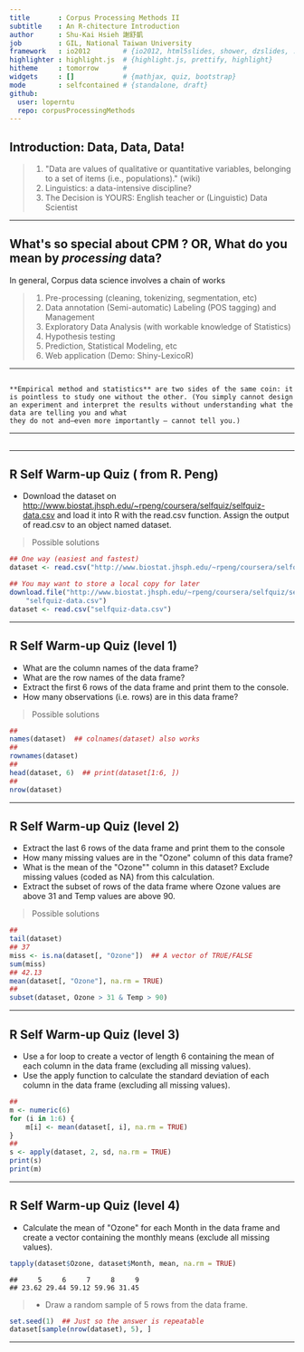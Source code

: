 ```yaml
---
title       : Corpus Processing Methods II
subtitle    : An R-chitecture Introduction
author      : Shu-Kai Hsieh 謝舒凱
job         : GIL, National Taiwan University
framework   : io2012        # {io2012, html5slides, shower, dzslides, ...}
highlighter : highlight.js  # {highlight.js, prettify, highlight}
hitheme     : tomorrow      # 
widgets     : []            # {mathjax, quiz, bootstrap}
mode        : selfcontained # {standalone, draft}
github:
  user: loperntu
  repo: corpusProcessingMethods
---
```


## Introduction: Data, Data, Data!

> 1. "Data are values of qualitative or quantitative variables, belonging to a set of items (i.e., populations)." (wiki)
> 2. Linguistics: a data-intensive discipline? 
> 3. The Decision is YOURS: English teacher or (Linguistic) Data Scientist

--- 

## What's so special about CPM ? OR, What do you mean by *processing* data? 

In general, Corpus data science involves a chain of works

> 1. Pre-processing (cleaning, tokenizing, segmentation, etc)
> 2. Data annotation (Semi-automatic) Labeling (POS tagging) and Management
> 3. Exploratory Data Analysis (with workable knowledge of Statistics)
> 4. Hypothesis testing
> 5. Prediction, Statistical Modeling, etc
> 6. Web application (Demo: Shiny-LexicoR) 

---

##

```
**Empirical method and statistics** are two sides of the same coin: it is pointless to study one without the other. (You simply cannot design an experiment and interpret the results without understanding what the data are telling you and what
they do not and–even more importantly – cannot tell you.)
```
---

## 






---
## R Self Warm-up Quiz ( from R. Peng)

- Download the dataset on http://www.biostat.jhsph.edu/~rpeng/coursera/selfquiz/selfquiz-data.csv and load it into R with the read.csv function. Assign the output of read.csv to an object named dataset. 

> Possible solutions 




```r
## One way (easiest and fastest)
dataset <- read.csv("http://www.biostat.jhsph.edu/~rpeng/coursera/selfquiz/selfquiz-data.csv")

## You may want to store a local copy for later
download.file("http://www.biostat.jhsph.edu/~rpeng/coursera/selfquiz/selfquiz-data.csv", 
    "selfquiz-data.csv")
dataset <- read.csv("selfquiz-data.csv")
```




---

## R Self Warm-up Quiz (level 1)

- What are the column names of the data frame?
- What are the row names of the data frame?
- Extract the first 6 rows of the data frame and print them to the console.
- How many observations (i.e. rows) are in this data frame?

> Possible solutions 



```r
##
names(dataset)  ## colnames(dataset) also works
##
rownames(dataset)
##
head(dataset, 6)  ## print(dataset[1:6, ])
##
nrow(dataset)
```




---

## R Self Warm-up Quiz (level 2)

- Extract the last 6 rows of the data frame and print them to the console
- How many missing values are in the "Ozone" column of this data frame?
- What is the mean of the "Ozone"" column in this dataset? Exclude missing
values (coded as NA) from this calculation.
- Extract the subset of rows of the data frame where Ozone values are above
31 and Temp values are above 90.


> Possible solutions 



```r
##
tail(dataset)
## 37
miss <- is.na(dataset[, "Ozone"])  ## A vector of TRUE/FALSE
sum(miss)
## 42.13
mean(dataset[, "Ozone"], na.rm = TRUE)
##
subset(dataset, Ozone > 31 & Temp > 90)
```




---

## R Self Warm-up Quiz (level 3)

- Use a for loop to create a vector of length 6 containing the mean of each
column in the data frame (excluding all missing values).
- Use the apply function to calculate the standard deviation of each column
in the data frame (excluding all missing values).




```r
##
m <- numeric(6)
for (i in 1:6) {
    m[i] <- mean(dataset[, i], na.rm = TRUE)
}
##
s <- apply(dataset, 2, sd, na.rm = TRUE)
print(s)
print(m)
```




---

## R Self Warm-up Quiz (level 4)

- Calculate the mean of "Ozone" for each Month in the data frame and
create a vector containing the monthly means (exclude all missing values).




```r
tapply(dataset$Ozone, dataset$Month, mean, na.rm = TRUE)
```

```
##     5     6     7     8     9 
## 23.62 29.44 59.12 59.96 31.45 
```




> - Draw a random sample of 5 rows from the data frame.



```r
set.seed(1)  ## Just so the answer is repeatable
dataset[sample(nrow(dataset), 5), ]
```




---



